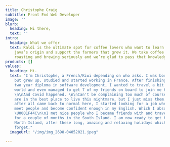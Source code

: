 ```yaml
---
title: Christophe Craig
subtitle: Front End Web Developer
image: ''
blurb:
  heading: Hi there,
  text: ''
intro:
  heading: What we offer
  text: Kaldi is the ultimate spot for coffee lovers who want to learn about their
    java’s origin and support the farmers that grew it. We take coffee production,
    roasting and brewing seriously and we’re glad to pass that knowledge to anyone.
products: []
values:
  heading: Hi.
  text: "I'm Christophe, a French/Kiwi depending on who asks. I was born in Wellington
    but grew up, studied and started working in France. After finishing my second
    two year diploma in software development, I wanted to travel a bit around the
    world and even managed to get 7 of my friends on board to join me 6 months later.
    \n\nAnd Covid happened. \n\nCan't be complaining too much of course, as we probably
    are in the best place to live this nightmare, but I just miss them.\n\nAnyways,
    after all came back to normal here, I started looking for a job where I could
    meet people and become confident enough in my English. Which I absolutely am now
    \U0001F44C\n\nI met nice people who I became friends with and travelled with them
    for a couple of months in the South Island. I am now ready to get back to the
    North Island, after these long, amazing and relaxing holidays which I will never
    forget."
  imageUrl: "/img/img_2698-04052021.jpeg"

---
```


